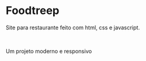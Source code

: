 # Foodtreep
<p>Site para restaurante feito com html, css e javascript.<p/><br>
<p>Um projeto moderno e responsivo<p/>
